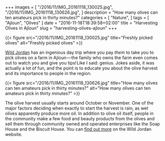 +++
images = [
  "/2016/11/IMG_20161118_130025.jpg",
  "/2016/11/IMG_20161118_130626.jpg",
]
description = "How many olives can ten amateurs pick in thirty minutes?"
categories = [
  "Nature",
]
tags = [
  "Ajloun",
  "Olives"
]
date = "2016-11-18T18:39:58+02:00"
title = "Harvesting Olives in Ajloun"
slug = "harvesting-olives-ajloun"
+++

{{< figure src="/2016/11/IMG_20161118_130025.jpg" title="Freshly picked olives" alt="Freshly picked olives" >}}

[Wild Jordan](http://wildjordan.com/) has an ingenious day trip where you pay *them* to take *you* to pick olives on a farm in Ajloun — the family who owns the farm even comes out to watch you and give you tips! Like I said: genius. Jokes aside, it was actually a lot of fun, and the point is to educate you about the olive harvest and its importance to people in the region.

<!--more-->

{{< figure src="/2016/11/IMG_20161118_130626.jpg" title="How many olives can ten amateurs pick in thirty minutes?" alt="How many olives can ten amateurs pick in thirty minutes?" >}}

The olive harvest usually starts around October or November. One of the major factors deciding when exactly to start the harvest is rain, as wet olives apparently produce more oil. In addition to olive oil itself, people in the community make a few food and beauty products from the olives and sell them through community owned and operated enterprises like the Soap House and the Biscuit House. You can [find out more](http://wildjordan.com/content/ajloun-forest-reserve-1) on the Wild Jordan website.
